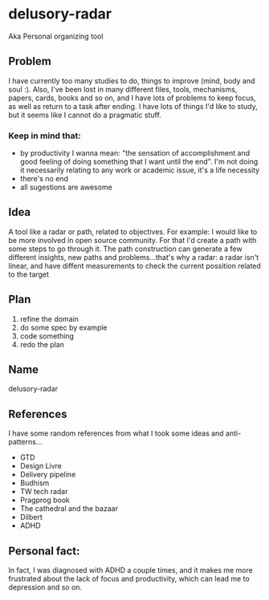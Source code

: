 delusory-radar
==============

Aka Personal organizing tool

## Problem

I have currently too many studies to do, things to improve (mind, body and 
soul :). Also, I've been lost in many different files, tools, mechanisms, 
papers, cards, books and so on, and I have lots of problems to keep focus, 
as well as return to a task after ending. I have lots of things I'd like 
to study, but it seems like I cannot do a pragmatic stuff. 

### Keep in mind that:

* by productivity I wanna mean: "the sensation of accomplishment and good 
feeling of doing something that I want until the end". I'm not doing it 
necessarily relating to any work or academic issue, it's a life necessity
* there's no end
* all sugestions are awesome

## Idea

A tool like a radar or path, related to objectives. For example:
I would like to be more involved in open source community. For that I'd
create a path with some steps to go through it. The path construction can 
generate a few different insights, new paths and problems...that's why a 
radar: a radar isn't linear, and have diffent measurements to check the 
current possition related to the target

## Plan

1. refine the domain
2. do some spec by example
3. code something
4. redo the plan


## Name

delusory-radar

## References

I have some random references from what I took some ideas and anti-patterns...

* GTD
* Design Livre
* Delivery pipeline
* Budhism
* TW tech radar
* Pragprog book
* The cathedral and the bazaar
* Dilbert
* ADHD


## Personal fact: 

In fact, I was diagnosed with ADHD a couple times, and it makes me more 
frustrated about the lack of focus and productivity, which can lead me to
depression and so on.
